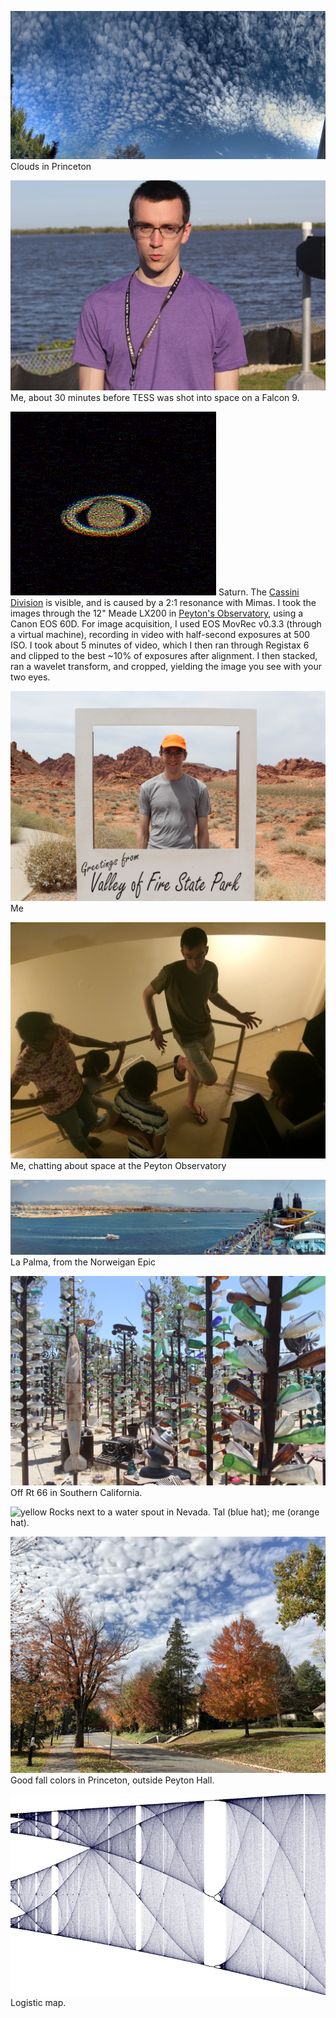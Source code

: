 ![clouds](/images/clouds.jpg)
Clouds in Princeton

![tesslaunch](/images/tesslaunch.jpg)
Me, about 30 minutes before TESS was shot into space on a Falcon
9.

![clouds](/images/saturn_ISO500_halfsec_0_heavy_wavelet_rings_5_crop.png)
Saturn. The [Cassini
Division](https://en.wikipedia.org/wiki/Rings_of_Saturn#Cassini_Division) is
visible, and is caused by a 2:1 resonance with Mimas.  I took the images
through the 12" Meade LX200 in [Peyton's
Observatory](http://www.astro.princeton.edu/observatory/index.php), using a
Canon EOS 60D. For image acquisition, I used EOS MovRec v0.3.3 (through a
virtual machine), recording in video with half-second exposures at 500 ISO. I
took about 5 minutes of video, which I then ran through Registax 6 and clipped
to the best ~10% of exposures after alignment. I then stacked, ran a wavelet
transform, and cropped, yielding the image you see with your two eyes.

![cheesin](/images/cheesin.jpg)
Me

![outreach](/images/outreach.jpg)
Me, chatting about space at the Peyton Observatory

![cruise](/images/cruise.jpg)
La Palma, from the Norweigan Epic

![rocketglass](/images/rocketglass.jpg)
Off Rt 66 in Southern California.

![yellow](/images/yellow.jpg)
Rocks next to a water spout in Nevada. Tal (blue hat); me (orange hat).

![fallcolors](/images/fallcolors.jpg)
Good fall colors in Princeton, outside Peyton Hall.

![logistic](/images/logistic.png)
Logistic map.
